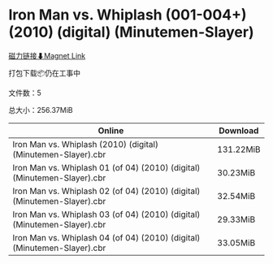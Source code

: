 # Iron Man vs. Whiplash (001-004+) (2010) (digital) (Minutemen-Slayer)

[磁力链接⬇Magnet Link](magnet:?xt=urn:btih:f8c7d21528285974d74211c5b7d253e74444cd29&dn=Iron%20Man%20vs.%20Whiplash%20%28001-004%2B%29%20%282010%29%20%28digital%29%20%28Minutemen-Slayer%29)

打包下载📦仍在工事中

文件数：5

总大小：256.37MiB

Online | Download
--- | ---
Iron Man vs. Whiplash (2010) (digital) (Minutemen-Slayer).cbr | 131.22MiB
Iron Man vs. Whiplash 01 (of 04) (2010) (digital) (Minutemen-Slayer).cbr | 30.23MiB
Iron Man vs. Whiplash 02 (of 04) (2010) (digital) (Minutemen-Slayer).cbr | 32.54MiB
Iron Man vs. Whiplash 03 (of 04) (2010) (digital) (Minutemen-Slayer).cbr | 29.33MiB
Iron Man vs. Whiplash 04 (of 04) (2010) (digital) (Minutemen-Slayer).cbr | 33.05MiB